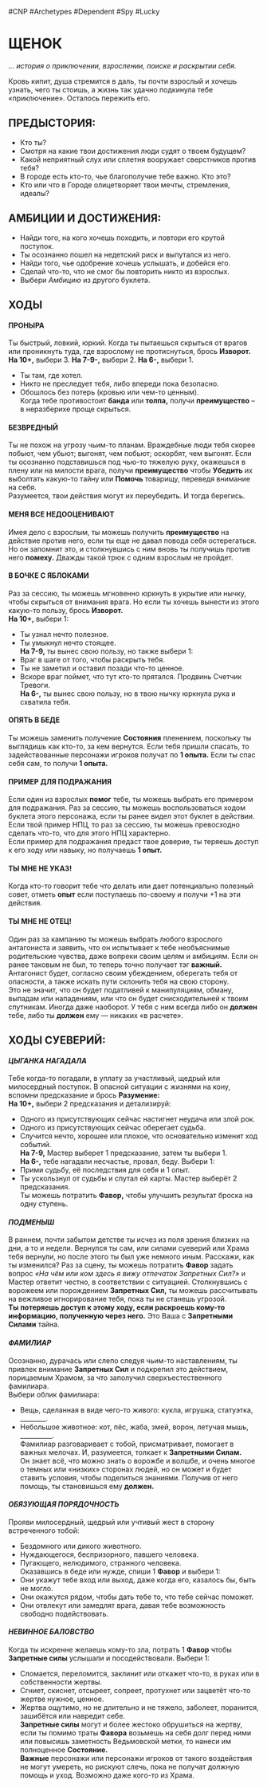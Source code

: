#CNP #Archetypes #Dependent #Spy #Lucky 

# ЩЕНОК
*… история о приключении, взрослении, поиске и раскрытии себя.*

Кровь кипит, душа стремится в даль, ты почти взрослый и хочешь узнать, чего ты стоишь, а
жизнь так удачно подкинула тебе «приключение». Осталось пережить его.

## ПРЕДЫСТОРИЯ:  
- Кто ты?  
- Смотря на какие твои достижения люди судят о твоем будущем?  
- Какой неприятный слух или сплетня вооружает сверстников против тебя?  
- В городе есть кто-то, чье благополучие тебе важно. Кто это?  
- Кто или что в Городе олицетворяет твои мечты, стремления, идеалы? 

## АМБИЦИИ И ДОСТИЖЕНИЯ:  
 - Найди того, на кого хочешь походить, и повтори его крутой поступок.  
 - Ты осознанно пошел на недетский риск и выпутался из него.  
 - Найди того, чье одобрение хочешь услышать, и добейся его.  
 - Сделай что-то, что не смог бы повторить никто из взрослых.
 - Выбери *Амбицию* из другого буклета.  

## ХОДЫ
#### ПРОНЫРА
Ты быстрый, ловкий, юркий. Когда ты пытаешься скрыться от врагов или проникнуть  туда, где взрослому не протиснуться, брось **Изворот.**  
**На 10+,** выбери 3. **На 7-9-,** выбери 2. **На 6-,** выбери 1.  
- Ты там, где хотел.  
- Никто не преследует тебя, либо впереди пока безопасно.  
- Обошлось без потерь (кровью или чем-то ценным).  
Когда тебе противостоит **банда** или **толпа,** получи **преимущество** – в неразберихе  проще скрыться.  

#### БЕЗВРЕДНЫЙ
Ты не похож на угрозу чьим-то планам. Враждебные люди тебя скорее побьют, чем  убьют; выгонят, чем побьют; оскорбят, чем выгонят. Если ты осознанно подставишься  под чью-то тяжелую руку, окажешься в плену или на милости врага, получи  **преимущество** чтобы **Убедить** их выболтать какую-то тайну или **Помочь** товарищу,  переведя внимание на себя.  
Разумеется, твои действия могут их переубедить. И тогда берегись.  

#### МЕНЯ ВСЕ НЕДООЦЕНИВАЮТ
Имея дело с взрослым, ты можешь получить **преимущество** на действие против него,  если ты еще не давал повода себя остерегаться. Но он запомнит это, и столкнувшись с  ним вновь ты получишь против него **помеху.** Дважды такой трюк с одним взрослым не  пройдет.  

#### В БОЧКЕ С ЯБЛОКАМИ
Раз за сессию, ты можешь мгновенно юркнуть в укрытие или нычку, чтобы скрыться от  внимания врага. Но если ты хочешь вынести из этого какую-то пользу, брось **Изворот.**  
**На 10+,** выбери 1:  
-  Ты узнал нечто полезное. 
-  Ты умыкнул нечто стоящее.  
**На 7-9,** ты вынес свою пользу, но также выбери 1:  
-  Враг в шаге от того, чтобы раскрыть тебя.  
-  Ты не заметил и оставил позади что-то ценное.  
-  Вскоре враг поймет, что тут кто-то прятался. Продвинь Счетчик Тревоги.  
**На 6-,** ты вынес свою пользу, но в твою нычку юркнула рука и схватила тебя.  

#### ОПЯТЬ В БЕДЕ
Ты можешь заменить получение **Состояния** пленением, поскольку ты выглядишь как  кто-то, за кем вернутся. Если тебя пришли спасать, то задействованные персонажи  игроков получат по **1 опыта.**  Если ты спас себя сам, то получи **1 опыта.**  

#### ПРИМЕР ДЛЯ ПОДРАЖАНИЯ
Если один из взрослых **помог** тебе, ты можешь выбрать его примером для  подражания. Раз за сессию, ты можешь воспользоваться ходом буклета этого  персонажа, если ты ранее видел этот буклет в действии.  
Если твой пример НПЦ, то раз за сессию, ты можешь превосходно сделать что-то, что  для этого НПЦ характерно.  
Если пример для подражания предаст твое доверие, ты теряешь доступ к его ходу или  навыку, но получаешь **1 опыт.**  

#### ТЫ МНЕ НЕ УКАЗ!
Когда кто-то говорит тебе что делать или дает потенциально полезный совет, отметь **опыт** если поступаешь по-своему и получи +1 на эти действия.  

#### ТЫ МНЕ НЕ ОТЕЦ!
Один раз за кампанию ты можешь выбрать любого взрослого антагониста и заявить,  что он испытывает к тебе необъяснимые родительские чувства, даже вопреки своим  целям и амбициям. Если он ранее таковым не был, то теперь точно получает тэг  **важный.**  
Антагонист будет, согласно своим убеждением, оберегать тебя от опасности, а также  искать пути склонить тебя на свою сторону.  
Это не значит, что он будет податливей к манипуляциям, обману, выпадам или  нападениям, или что он будет снисходительней к твоим спутникам. 
Иногда даже  наоборот.  У тебя с ним всегда либо он **должен** тебе, либо ты **должен** ему — никаких «в расчете».

## ХОДЫ СУЕВЕРИЙ:
#### *ЦЫГАНКА НАГАДАЛА*
Тебе когда-то погадали, в уплату за участливый, щедрый или милосердный поступок.  В опасной ситуации с жизнями на кону, вспомни предсказание и брось **Разумение:**  
**На 10+,** выбери 2 предсказания и детализируй:  
-  Одного из присутствующих сейчас настигнет неудача или злой рок.  
-  Одного из присутствующих сейчас оберегает судьба.  
-  Случится нечто, хорошее или плохое, что основательно изменит ход событий.  
**На 7-9,** Мастер выберет 1 предсказание, затем ты выбери 1.  
**На 6-,** тебе нагадали несчастье, провал, беду. Выбери 1:  
-  Прими судьбу, её последствия для себя и 1 опыт.  
-  Ты ускользнул от судьбы и спутал ей карты. Мастер выберёт 2 предсказания.  
Ты можешь потратить **Фавор,** чтобы улучшить результат броска на одну ступень.  

#### *ПОДМЕНЫШ*
В раннем, почти забытом детстве ты исчез из поля зрения близких на дни, а то и  недели. Вернулся ты сам, или силами суеверий или Храма тебя вернули, но после  этого ты был уже немного иным. Расскажи, как ты изменился?  Раз за сцену, ты можешь потратить **Фавор** задать вопрос *«На чём или ком здесь я вижу  отпечаток Запретных Сил?»* и Мастер ответит честно, в соответствии с ситуацией.  Столкнувшись с ворожеем или порождением **Запретных Сил,** ты можешь рассчитывать  на вежливое игнорирование тебя, пока ты не станешь угрозой.  
**Ты потеряешь доступ к этому ходу, если раскроешь кому-то информацию,  полученную через него.** Это Ваша с **Запретными Силами** тайна.  

#### *ФАМИЛИАР*
Осознанно, дурачась или слепо следуя чьим-то наставлениям, ты привлек внимание  **Запретных Сил** и подкрепил это действием, порицаемым Храмом, за что заполучил  сверхъестественного фамилиара.  
Выбери облик фамилиара:  
- Вещь, сделанная в виде чего-то живого: кукла, игрушка, статуэтка, \_\_\_\_\_\_\_\_.  
- Небольшое животное: кот, пёс, жаба, змей, ворон, летучая мышь, \_\_\_\_\_\_\_\_\_\_.  
Фамилиар разговаривает с тобой, присматривает, помогает в важных мелочах. И,  разумеется, толкает к **Запретными Силам.**  
Он знает всё, что можно знать о ворожбе и волшбе, и очень многое о темных или  «низких» сторонах людей, но он может и будет ставить условия, чтобы поделиться  знаниями. Получив от него помощь, ты становишься ему **должен.**  

#### *ОБЯЗУЮЩАЯ ПОРЯДОЧНОСТЬ*
Прояви милосердный, щедрый или учтивый жест в сторону встреченного тобой:  
-  Бездомного или дикого животного.  
-  Нуждающегося, беспризорного, павшего человека.  
-  Пугающего, нелюдимого, странного человека.  
Оказавшись в беде или нужде, спиши 1 **Фавор** и выбери 1:  
-  Они укажут тебе вход или выход, даже когда его, казалось бы, быть не могло.  
-  Они окажутся рядом, чтобы дать тебе то, что тебе сейчас поможет.  
-  Они отвлекут или замедлят врага, давая тебе возможность свободно подействовать.  

#### *НЕВИННОЕ БАЛОВСТВО*
Когда ты искренне желаешь кому-то зла, потрать 1 **Фавор**  чтобы **Запретные силы**  услышали и посодействовали. Выбери 1:  
-  Сломается, переломится, заклинит или откажет что-то, в руках или в собственности  жертвы.  
-  Сгниет, скиснет, отсыреет, сопреет, протухнет или зацветёт что-то жертве нужное,  ценное.  
-  Жертва ощутимо, но не длительно и не тяжело, заболеет, поранится, зашибётся или  навредит себе.  
**Запретные силы** могут и более жестоко обрушиться на жертву, если ты помимо траты  **Фавора** возьмешь на себя долг перед ними или повысишь заметность Ведьмовской  метки, то нанеси им полноценное **Состояние.**  
**Важные** персонажи или персонажи игроков от такого воздействия не могут умереть,  но рискуют слечь, пока не получат должную помощь и уход. Возможно даже кого-то  из Храма.
